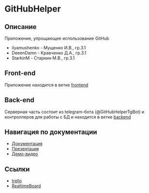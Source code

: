 # GitHubHelper

## Описание

Приложение, упрощающее использование GitHub

- ilyamushenko - Мущенко И.В., гр.3.1
- DeeenDamn - Кравченко Д.А., гр.3.1
- StarkinM - Старкин М.В., гр.3.1

## Front-end

Приложение находится в ветке [frontend](https://github.com/ilyamushenko/GitHubHelper/tree/frontend/frontend/frontend)

## Back-end

Серверная часть состоит из telegram-бота (@GitHubHelperTgBot) и контроллеров для работы с БД и находится в ветке [backend](https://github.com/ilyamushenko/GitHubHelper/tree/backend)

## Навигация по документации

- [Документация](https://drive.google.com/open?id=1VwlMEH0CYklWTR202jQ-d98_uC5rnsJi)
- [Презентация](https://prezi.com/view/ah1uptHb1RkFcsIXEKyI/)
- [Демо-видео](https://yadi.sk/i/kR5UAKRgwe031w)

## Ссылки

- [trello](https://trello.com/b/AKIZ31Nr/work-with-documentation-and-services)
- [RealtimeBoard](https://miro.com/app/board/o9J_kxmm3-M=/)
